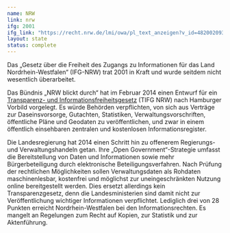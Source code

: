 ```yaml
---
name: NRW
link: nrw
ifg: 2001
ifg_link: "https://recht.nrw.de/lmi/owa/pl_text_anzeigen?v_id=4820020930120743668"
layout: state
status: complete
---
```

Das „Gesetz über die Freiheit des Zugangs zu Informationen für
das Land Nordrhein-Westfalen“ (IFG-NRW) trat 2001 in Kraft
und wurde seitdem nicht wesentlich überarbeitet. 

Das Bündnis „NRW blickt durch“ hat im Februar 2014 einen
Entwurf für ein <a href="http://www.nrw-blickt-durch.de/der-gesetzentwurf/">Transparenz- und Informationsfreiheitsgesetz</a> (TIFG NRW) nach Hamburger Vorbild vorgelegt. Es würde Behörden verpflichten, von sich aus Verträge zur Daseinsvorsorge,
Gutachten, Statistiken, Verwaltungsvorschriften, öffentliche Pläne
und Geodaten zu veröffentlichen, und zwar in einem öffentlich
einsehbaren zentralen und kostenlosen Informationsregister.

Die Landesregierung hat 2014 einen Schritt hin zu offenerem
Regierungs- und Verwaltungshandeln getan. Ihre „Open
Government“-Strategie umfasst die Bereitstellung von Daten
und Informationen sowie mehr Bürgerbeteiligung durch elektronische
Beteiligungsverfahren. Nach Prüfung der rechtlichen
Möglichkeiten sollen Verwaltungsdaten als Rohdaten maschinenlesbar,
kostenfrei und möglichst zur uneingeschränkten Nutzung
online bereitgestellt werden. Dies ersetzt allerdings kein
Transparenzgesetz, denn die Landesministerien sind damit nicht
zur Veröffentlichung wichtiger Informationen verpflichtet.
Lediglich drei von 28 Punkten erreicht Nordrhein-Westfalen
bei den Informationsrechten. Es mangelt an Regelungen zum
Recht auf Kopien, zur Statistik und zur Aktenführung.
